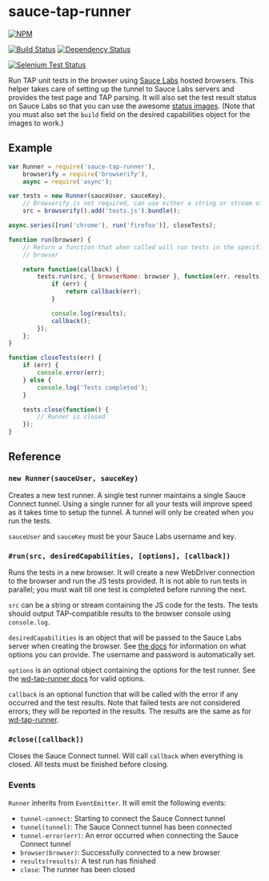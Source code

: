 # sauce-tap-runner

[![NPM](https://nodei.co/npm/sauce-tap-runner.png?compact=true)](https://nodei.co/npm/sauce-tap-runner/)

[![Build Status](https://drone.io/github.com/conradz/sauce-tap-runner/status.png)](https://drone.io/github.com/conradz/sauce-tap-runner/latest)
[![Dependency Status](https://david-dm.org/conradz/sauce-tap-runner.png)](https://david-dm.org/conradz/sauce-tap-runner)

[![Selenium Test Status](https://saucelabs.com/browser-matrix/sauce-tap-runner.svg)](https://saucelabs.com/u/sauce-tap-runner.svg)

Run TAP unit tests in the browser using
[Sauce Labs](https://saucelabs.com/home) hosted browsers. This helper takes care
of setting up the tunnel to Sauce Labs servers and provides the test page and
TAP parsing. It will also set the test result status on Sauce Labs so that you
can use the awesome [status images](https://saucelabs.com/docs/status-images).
(Note that you must also set the `build` field on the desired capabilities
object for the images to work.)

## Example

```js
var Runner = require('sauce-tap-runner'),
    browserify = require('browserify'),
    async = require('async');

var tests = new Runner(sauceUser, sauceKey),
    // Browserify is not required, can use either a string or stream of JS code
    src = browserify().add('tests.js').bundle();

async.series([run('chrome'), run('firefox')], closeTests);

function run(browser) {
    // Return a function that when called will run tests in the specified
    // browser

    return function(callback) {
        tests.run(src, { browserName: browser }, function(err, results) {
            if (err) {
                return callback(err);
            }

            console.log(results);
            callback();
        });
    };
}

function closeTests(err) {
    if (err) {
        console.error(err);
    } else {
        console.log('Tests completed');
    }

    tests.close(function() {
        // Runner is closed
    });
}
```

## Reference

### `new Runner(sauceUser, sauceKey)`

Creates a new test runner. A single test runner maintains a single Sauce Connect
tunnel. Using a single runner for all your tests will improve speed as it takes
time to setup the tunnel. A tunnel will only be created when you run the tests.

`sauceUser` and `sauceKey` must be your Sauce Labs username and key.

### `#run(src, desiredCapabilities, [options], [callback])`

Runs the tests in a new browser. It will create a new WebDriver connection to
the browser and run the JS tests provided. It is not able to run tests in
parallel; you must wait till one test is completed before running the next.

`src` can be a string or stream containing the JS code for the tests. The tests
should output TAP-compatible results to the browser console using `console.log`.

`desiredCapabilities` is an object that will be passed to the Sauce Labs server
when creating the browser. See
[the docs](https://saucelabs.com/docs/additional-config) for information on what
options you can provide. The username and password is automatically set.

`options` is an optional object containing the options for the test runner. See
the [wd-tap-runner docs](https://github.com/conradz/wd-tap-runner) for valid
options.

`callback` is an optional function that will be called with the error if any
occurred and the test results. Note that failed tests are not considered errors;
they will be reported in the results. The results are the same as for
[wd-tap-runner](https://github.com/conradz/wd-tap-runner).

### `#close([callback])`

Closes the Sauce Connect tunnel. Will call `callback` when everything is closed.
All tests must be finished before closing.

### Events

`Runner` inherits from `EventEmitter`. It will emit the following events:

 * `tunnel-connect`: Starting to connect the Sauce Connect tunnel
 * `tunnel(tunnel)`: The Sauce Connect tunnel has been connected
 * `tunnel-error(err)`: An error occurred when connecting the Sauce Connect
   tunnel
 * `browser(browser)`: Successfully connected to a new browser
 * `results(results)`: A test run has finished
 * `close`: The runner has been closed
